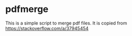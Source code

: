 # pdfmerge
This is a simple script to merge pdf files. It is copied from https://stackoverflow.com/a/37945454

